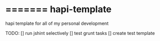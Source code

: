 =======
hapi-template
=============

hapi template for all of my personal development

TODO:
[] run jshint selectively
[] test grunt tasks
[] create test template
